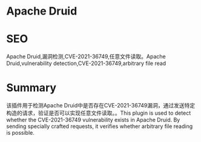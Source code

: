 # Apache Druid
# SEO
Apache Druid,漏洞检测,CVE-2021-36749,任意文件读取。Apache Druid,vulnerability detection,CVE-2021-36749,arbitrary file read
# Summary
该插件用于检测Apache Druid中是否存在CVE-2021-36749漏洞，通过发送特定构造的请求，验证是否可以实现任意文件读取。。This plugin is used to detect whether the CVE-2021-36749 vulnerability exists in Apache Druid. By sending specially crafted requests, it verifies whether arbitrary file reading is possible.

